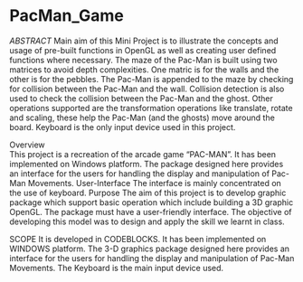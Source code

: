 # PacMan_Game

*ABSTRACT*
               Main aim of this Mini Project is to illustrate the concepts and usage of pre-built functions in OpenGL as well as creating user defined functions where necessary.  The maze of the Pac-Man is built using two matrices to avoid depth complexities. One matric is for the walls and the other is for the pebbles. The Pac-Man is appended to the maze by checking for collision between the Pac-Man and the wall. Collision detection is also used to check the collision between the Pac-Man and the ghost. Other operations supported are the transformation operations like translate, rotate and scaling, these help the Pac-Man (and the ghosts) move around the board. Keyboard is the only input device used in this project.

Overview  
               This project is a recreation of the arcade game “PAC-MAN”. It has been implemented on Windows platform. The  package designed here provides an interface for the users for handling the display and manipulation of Pac-Man Movements.
User-Interface 
               The interface is mainly concentrated on the use of keyboard. 
Purpose 
               The aim of this project is to develop graphic package which support basic operation which include building a 3D graphic OpenGL. The package must have a user-friendly interface. The objective of developing this model was to design and apply the skill we learnt in class. 

SCOPE 
               It is developed in CODEBLOCKS. It has been implemented on WINDOWS platform. The  3-D graphics package designed here provides an interface for the users for handling the display and manipulation of  Pac-Man  Movements. The Keyboard is the main input device used. 
